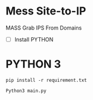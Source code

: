 # Mess Site-to-IP
MASS Grab IPS From Domains


<a href="https://img001.prntscr.com/file/img001/mNtNM6cFTeq3c4ENOobQbA.jpg" alt="NO-SLEEP" border="0" /></a>


- [ ] Install PYTHON

# PYTHON 3
```
pip install -r requirement.txt
```
```
Python3 main.py
```



